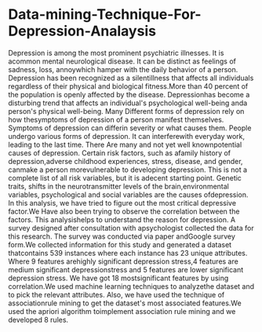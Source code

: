 # Data-mining-Technique-For-Depression-Analaysis
Depression   is   among   the   most   prominent   psychiatric   illnesses.   It   is   acommon   mental neurological disease. It can be distinct as feelings of sadness, loss, annoywhich hamper with the daily behavior of a person. Depression has been recognized as a silentillness that affects all individuals   regardless  of   their   physical   and   biological   fitness.More   than   40   percent   of   the population is openly affected by the  disease. Depressionhas become a disturbing trend that affects   an   individual's   psychological   well-being   anda   person's   physical   well-being.   Many Different forms of depression rely on how thesymptoms of depression of a person manifest themselves. Symptoms of depression can differin severity or what causes them. People undergo various forms of depression. It can interferewith everyday work, leading to the last time. There Are many and not yet well knownpotential causes of depression. Certain risk factors, such as afamily history of depression,adverse childhood experiences, stress, disease,  and gender,  canmake a person morevulnerable to developing depression. This is not a complete list of all risk variables, but it is adecent starting point. Genetic traits, shifts in the neurotransmitter levels of the   brain,environmental   variables,   psychological   and   social   variables   are   the   causes   ofdepression. In this analysis, we have tried to figure out the most critical depressive factor.We Have also been   trying to observe  the  correlation between the   factors.  This analysishelps  to understand the reason for depression. A survey designed after consultation with apsychologist collected the data for this research. The survey was conducted via paper andGoogle survey form.We collected information for this study and generated a dataset thatcontains 539 instances where each instance has 23 unique attributes. Where 9 features arehighly significant depression stress,4   features   are   medium   significant   depressionstress   and   5   features   are   lower   significant depression stress. We  have got 18  mostsignificant  features by  using correlation.We used machine learning techniques to analyzethe dataset and to pick the relevant attributes. Also, we have used the technique of associationrule mining to get the dataset's most associated features.We used the apriori algorithm toimplement association rule mining and we developed 8 rules.
